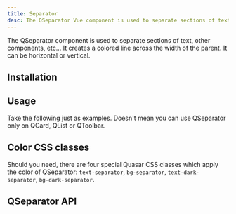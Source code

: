 ```yaml
---
title: Separator
desc: The QSeparator Vue component is used to separate sections of text or other components or elements. It creates a colored line across the width of the parent. It can be horizontal or vertical.
---
```


The QSeparator component is used to separate sections of text, other components, etc... It creates a colored line across the width of the parent. It can be horizontal or vertical.

## Installation
<doc-installation components="QSeparator" />

## Usage
Take the following just as examples. Doesn't mean you can use QSeparator only on QCard, QList or QToolbar.

<doc-example title="Horizontal" file="QSeparator/Horizontal" />

<doc-example title="Horizontal with inset" file="QSeparator/HorizontalWithInset" />

<doc-example title="Vertical" file="QSeparator/Vertical" />

<doc-example title="Custom colored" file="QSeparator/Colored" />

## Color CSS classes
Should you need, there are four special Quasar CSS classes which apply the color of QSeparator: `text-separator`, `bg-separator`, `text-dark-separator`, `bg-dark-separator`.

## QSeparator API
<doc-api file="QSeparator" />
